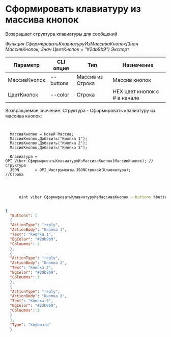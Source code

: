 ﻿---
sidebar_position: 7
---

# Сформировать клавиатуру из массива кнопок
 Возвращает структура клавиатуры для сообщений


*Функция СформироватьКлавиатуруИзМассиваКнопок(Знач МассивКнопок, Знач ЦветКнопок = "#2db9b9") Экспорт*

  | Параметр | CLI опция | Тип | Назначение |
  |-|-|-|-|
  | МассивКнопок | --buttons | Массив из Строка | Массив кнопок |
  | ЦветКнопок | --color | Строка | HEX цвет кнопок с # в начале |

  
  Возвращаемое значение:   Структура -  Сформировать клавиатуру из массива кнопок:


```bsl title="Пример кода"
	
  
  МассивКнопок = Новый Массив;
  МассивКнопок.Добавить("Кнопка 1");
  МассивКнопок.Добавить("Кнопка 2");
  МассивКнопок.Добавить("Кнопка 3");
  
  Клавиатура = OPI_Viber.СформироватьКлавиатуруИзМассиваКнопок(МассивКнопок); //Структура
  JSON       = OPI_Инструменты.JSONСтрокой(Клавиатура);                       //Строка
  
	
```

```sh title="Пример команды CLI"
    
      oint viber СформироватьКлавиатуруИзМассиваКнопок --buttons %buttons% --color %color%

```


```json title="Результат"

{
  "Buttons": [
  {
  "ActionType": "reply",
  "ActionBody": "Кнопка 1",
  "Text": "Кнопка 1",
  "BgColor": "#2db9b9",
  "Coloumns": 3
  },
  {
  "ActionType": "reply",
  "ActionBody": "Кнопка 2",
  "Text": "Кнопка 2",
  "BgColor": "#2db9b9",
  "Coloumns": 3
  },
  {
  "ActionType": "reply",
  "ActionBody": "Кнопка 3",
  "Text": "Кнопка 3",
  "BgColor": "#2db9b9",
  "Coloumns": 3
  }
  ],
  "Type": "keyboard"
  }

```
